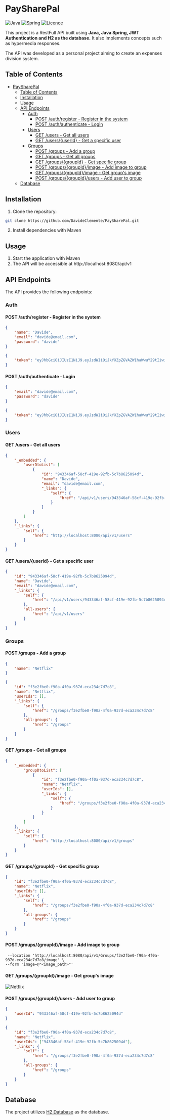 # PaySharePal

![Java](https://img.shields.io/badge/java-%23ED8B00.svg?style=for-the-badge&logo=openjdk&logoColor=white)
![Spring](https://img.shields.io/badge/Spring-6DB33F?style=for-the-badge&logo=spring&logoColor=white)
[![Licence](https://img.shields.io/github/license/Ileriayo/markdown-badges?style=for-the-badge)](./LICENSE)

This project is a RestFull API built using **Java, Java Spring, JWT Authentication and H2 as the database.** It also implements concepts such as hypermedia responses.

The API was developed as a personal project aiming to create an expenses division system.

## Table of Contents

- [PaySharePal](#paysharepal)
  - [Table of Contents](#table-of-contents)
  - [Installation](#installation)
  - [Usage](#usage)
  - [API Endpoints](#api-endpoints)
    - [Auth](#auth)
      - [POST /auth/register - Register in the system](#post-authregister---register-in-the-system)
      - [POST /auth/authenticate - Login](#post-authauthenticate---login)
    - [Users](#users)
      - [GET /users - Get all users](#get-users---get-all-users)
      - [GET /users/{userId} - Get a specific user](#get-usersuserid---get-a-specific-user)
    - [Groups](#groups)
      - [POST /groups - Add a group](#post-groups---add-a-group)
      - [GET /groups - Get all groups](#get-groups---get-all-groups)
      - [GET /groups/{groupId} - Get specific group](#get-groupsgroupid---get-specific-group)
      - [POST /groups/{groupId}/image - Add image to group](#post-groupsgroupidimage---add-image-to-group)
      - [GET /groups/{groupId}/image - Get group's image](#get-groupsgroupidimage---get-groups-image)
      - [POST /groups/{groupId}/users - Add user to group](#post-groupsgroupidusers---add-user-to-group)
  - [Database](#database)

## Installation

1. Clone the repository:

```bash
git clone https://github.com/DavideClemente/PaySharePal.git
```

2. Install dependencies with Maven

## Usage

1. Start the application with Maven
2. The API will be accessible at http://localhost:8080/api/v1

## API Endpoints

The API provides the following endpoints:

### Auth

#### POST /auth/register - Register in the system

```json
{
    "name": "Davide",
    "email": "davide@email.com",
    "password": "davide"
}
```

```json
{
    "token": "eyJhbGciOiJIUzI1NiJ9.eyJzdWIiOiJkYXZpZGVAZW1haWwuY29tIiwiaWF0IjoxNzA3NTI1NTI1LCJleHAiOjE3MDc2MTE5MjV9.hTQKMxmzrVDL11tEZ5bR3Sr89RbZqQmWbGe1NT3DnJ4"
}
```

#### POST /auth/authenticate - Login

```json
{
    "email": "davide@email.com",
    "password": "davide"
}
```

```json
{
    "token": "eyJhbGciOiJIUzI1NiJ9.eyJzdWIiOiJkYXZpZGVAZW1haWwuY29tIiwiaWF0IjoxNzA3NTI1OTI4LCJleHAiOjE3MDc2MTIzMjh9.l_PrHu1L8bp7aTJQGJMCEk2c4FUngIoYuteqzEYAZGs"
}
```

### Users

#### GET /users - Get all users

```json
{
    "_embedded": {
        "userDtoList": [
            {
                "id": "943346af-58cf-419e-92fb-5c7b8625094d",
                "name": "Davide",
                "email": "davide@email.com",
                "_links": {
                    "self": {
                        "href": "/api/v1/users/943346af-58cf-419e-92fb-5c7b8625094d"
                    }
                }
            }
        ]
    },
    "_links": {
        "self": {
            "href": "http://localhost:8080/api/v1/users"
        }
    }
}
```

#### GET /users/{userId} - Get a specific user

```json
{
    "id": "943346af-58cf-419e-92fb-5c7b8625094d",
    "name": "Davide",
    "email": "davide@email.com",
    "_links": {
        "self": {
            "href": "/api/v1/users/943346af-58cf-419e-92fb-5c7b8625094d"
        },
        "all-users": {
            "href": "/api/v1/users"
        }
    }
}
```

### Groups

#### POST /groups - Add a group

```json
{
    "name": "Netflix"
}
```

```json
{
    "id": "f3e2fbe0-f90a-4f0a-937d-eca234c7d7c8",
    "name": "Netflix",
    "userIds": [],
    "_links": {
        "self": {
            "href": "/groups/f3e2fbe0-f90a-4f0a-937d-eca234c7d7c8"
        },
        "all-groups": {
            "href": "/groups"
        }
    }
}
```

#### GET /groups - Get all groups

```json
{
    "_embedded": {
        "groupDtoList": [
            {
                "id": "f3e2fbe0-f90a-4f0a-937d-eca234c7d7c8",
                "name": "Netflix",
                "userIds": [],
                "_links": {
                    "self": {
                        "href": "/groups/f3e2fbe0-f90a-4f0a-937d-eca234c7d7c8"
                    }
                }
            }
        ]
    },
    "_links": {
        "self": {
            "href": "http://localhost:8080/api/v1/groups"
        }
    }
}
```

#### GET /groups/{groupId} - Get specific group

```json
{
    "id": "f3e2fbe0-f90a-4f0a-937d-eca234c7d7c8",
    "name": "Netflix",
    "userIds": [],
    "_links": {
        "self": {
            "href": "/groups/f3e2fbe0-f90a-4f0a-937d-eca234c7d7c8"
        },
        "all-groups": {
            "href": "/groups"
        }
    }
}
```

#### POST /groups/{groupId}/image - Add image to group

```batch
 --location 'http://localhost:8080/api/v1/Groups/f3e2fbe0-f90a-4f0a-937d-eca234c7d7c8/image' \
--form 'image=@"<image_path>"'
```

#### GET /groups/{groupId}/image - Get group's image

![Netflix](assets\netflix.png)

#### POST /groups/{groupId}/users - Add user to group

```json
{
    "userId": "943346af-58cf-419e-92fb-5c7b8625094d"
}
```

```json
{
    "id": "f3e2fbe0-f90a-4f0a-937d-eca234c7d7c8",
    "name": "Netflix",
    "userIds": ["943346af-58cf-419e-92fb-5c7b8625094d"],
    "_links": {
        "self": {
            "href": "/groups/f3e2fbe0-f90a-4f0a-937d-eca234c7d7c8"
        },
        "all-groups": {
            "href": "/groups"
        }
    }
}
```

## Database

The project utilizes [H2 Database](https://www.h2database.com/html/tutorial.html) as the database.
